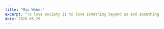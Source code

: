 ```yaml
---
title: "Max Weber"
excerpt: “To love society is to love something beyond us and something in ourselves.”
date: 2020-06-29
---
```

